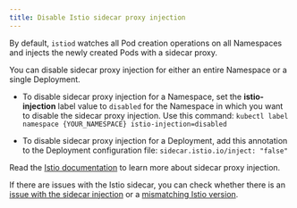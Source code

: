 ```yaml
---
title: Disable Istio sidecar proxy injection
---
```


By default, `istiod` watches all Pod creation operations on all Namespaces and injects the newly created Pods with a sidecar proxy.

You can disable sidecar proxy injection for either an entire Namespace or a single Deployment.

* To disable sidecar proxy injection for a Namespace, set the **istio-injection** label value to `disabled` for the Namespace in which you want to disable the sidecar proxy injection. Use this command: `kubectl label namespace {YOUR_NAMESPACE} istio-injection=disabled`

* To disable sidecar proxy injection for a Deployment, add this annotation to the Deployment configuration file: `sidecar.istio.io/inject: "false"`

Read the [Istio documentation](https://istio.io/docs/setup/kubernetes/additional-setup/sidecar-injection/) to learn more about sidecar proxy injection.

If there are issues with the Istio sidecar, you can check whether there is an [issue with the sidecar injection](../troubleshooting/smsh-03-istio-no-sidecar.md) or a [mismatching Istio version](../troubleshooting/smsh-04-istio-sidecar-version.md).
